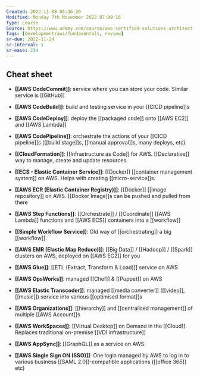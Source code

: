 ```yaml
---
Created: 2022-11-08 08:36:20
Modified: Monday 7th November 2022 07:09:16
Type: course
Source: https://www.udemy.com/course/aws-certified-solutions-architect-associate-saa-c01/?xref=E0Aed11STH4LPUQvCz0GJFABTmM=
Tags: [development/aws/fundamentals, review]
sr-due: 2022-11-24
sr-interval: 1
sr-ease: 234
---
```


## Cheat sheet

- **[[AWS CodeCommit]]**: service where you can store your code. Similar service is [[GitHub]]

- **[[AWS CodeBuild]]**: build and testing service in your [[CICD pipeline]]s

- **[[AWS CodeDeploy]]**: deploy the [[packaged code]] onto [[AWS EC2]] and [[AWS Lambda]]

- **[[AWS CodePipeline]]**: orchestrate the actions of your [[CICD pipeline]]s ([[build stage]]s, [[manual approval]]s, many deploys, etc)

- **[[CloudFormation]]**: [[Infrastructure as Code]] for AWS. [[Declarative]] way to manage, create and update resources.

- **[[ECS - Elastic Container Service]]**: [[Docker]] [[container management system]] on AWS. Helps with creating [[micro-service]]s.

- **[[AWS ECR (Elastic Container Registry)]]**: [[Docker]] [[image repository]] on AWS. [[Docker Image]]s can be pushed and pulled from there

- **[[AWS Step Functions]]**: [[Orchestrate]] / [[Coordinate]] [[AWS Lambda]] functions and [[AWS ECS]] containers into a [[workflow]]

- **[[Simple Workflow Service]]**: Old way of [[orchestrating]] a big [[workflow]].

- **[[AWS EMR (Elastic Map Reduce)]]**: [[Big Data]] / [[Hadoop]] / [[Spark]] clusters on AWS, deployed on [[AWS EC2]] for you

- **[[AWS Glue]]**: [[ETL (Extract, Transform & Load)]] service on AWS

- **[[AWS OpsWorks]]**: managed [[Chef]] & [[Puppet]] on AWS

- **[[AWS Elastic Transcoder]]**: managed [[media converter]] ([[video]], [[music]]) service into various [[optimised format]]s

- **[[AWS Organizations]]**: [[hierarchy]] and [[centralised management]] of multiple [[AWS Account]]s

- **[[AWS WorkSpaces]]**: [[Virtual Desktop]] on Demand in the [[Cloud]]. Replaces traditional on-premise [[VDI infrastructure]]

- **[[AWS AppSync]]**: [[GraphQL]] as a service on AWS

- **[[AWS Single Sign ON (SSO)]]**: One login managed by AWS to log in to various business [[SAML 2.0]]-compatible applications ([[office 365]] etc)